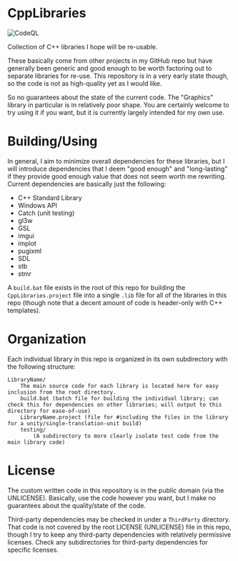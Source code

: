# CppLibraries
![CodeQL](https://github.com/jpike/CppLibraries/actions/workflows/codeql-analysis.yml/badge.svg)

Collection of C++ libraries I hope will be re-usable.

These basically come from other projects in my GitHub repo but have generally been generic and good enough
to be worth factoring out to separate libraries for re-use.  This repository is in a very early state though,
so the code is not as high-quality yet as I would like.

So no guarantees about the state of the current code.  The "Graphics" library in particular is in relatively poor shape.
You are certainly welcome to try using it if you want, but it is currently largely intended for my own use.

# Building/Using
In general, I aim to minimize overall dependencies for these libraries, but I will introduce dependencies that
I deem "good enough" and "long-lasting" if they provide good enough value that does not seem worth me rewriting.
Current dependencies are basically just the following:
- C++ Standard Library
- Windows API
- Catch (unit testing)
- gl3w
- GSL
- imgui
- implot
- pugixml
- SDL
- stb
- stmr

A `build.bat` file exists in the root of this repo for building the `CppLibraries.project` file into a single `.lib`
file for all of the libraries in this repo (though note that a decent amount of code is header-only with C++ templates).

# Organization
Each individual library in this repo is organized in its own subdirectory with the following structure:
```
LibraryName/
    The main source code for each library is located here for easy inclusion from the root directory.
    build.bat (batch file for building the individual library; can check this for dependencies on other libraries; will output to this directory for ease-of-use)
    LibraryName.project (file for #including the files in the library for a unity/single-translation-unit build)
    testing/
        (A subdirectory to more clearly isolate test code from the main library code)
```

# License
The custom written code in this repository is in the public domain (via the UNLICENSE).
Basically, use the code however you want, but I make no guarantees about the quality/state of the code.

Third-party dependencies may be checked in under a `ThirdParty` directory.  That code is not covered by
the root LICENSE (UNLICENSE) file in this repo, though I try to keep any third-party dependencies with
relatively permissive licenses.  Check any subdirectories for third-party dependencies for specific licenses.
